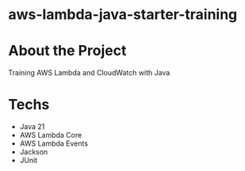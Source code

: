 # aws-lambda-java-starter-training

# About the Project

Training AWS Lambda and CloudWatch with Java 

# Techs
- Java 21
- AWS Lambda Core
- AWS Lambda Events
- Jackson
- JUnit



